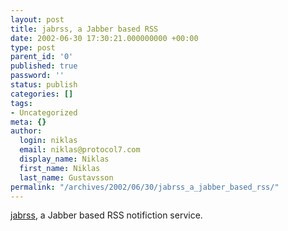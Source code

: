 ```yaml
---
layout: post
title: jabrss, a Jabber based RSS
date: 2002-06-30 17:30:21.000000000 +00:00
type: post
parent_id: '0'
published: true
password: ''
status: publish
categories: []
tags:
- Uncategorized
meta: {}
author:
  login: niklas
  email: niklas@protocol7.com
  display_name: Niklas
  first_name: Niklas
  last_name: Gustavsson
permalink: "/archives/2002/06/30/jabrss_a_jabber_based_rss/"
---
```

[jabrss](http://jabxpcom.sunsite.dk/jabrss/), a Jabber based RSS notifiction service.

